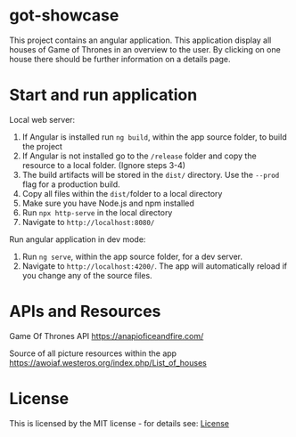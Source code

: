 # got-showcase

This project contains an angular application. This application display all houses of Game of Thrones in an overview 
to the user. By clicking on one house there should be further information on a details page.

# Start and run application

Local web server:

1. If Angular is installed run `ng build`, within the app source folder, to build the project
2. If Angular is not installed go to the `/release` folder and copy the resource to a local folder. (Ignore steps 3-4)
3. The build artifacts will be stored in the `dist/` directory. Use the `--prod` flag for a production build.
4. Copy all files within the `dist/`folder to a local directory
5. Make sure you have Node.js and npm installed
6. Run `npx http-serve` in the local directory
7. Navigate to `http://localhost:8080/`

Run angular application in dev mode:

1. Run `ng serve`, within the app source folder, for a dev server. 
2. Navigate to `http://localhost:4200/`. The app will automatically reload if you change any of the source files.

# APIs and Resources

Game Of Thrones API
https://anapioficeandfire.com/

Source of all picture resources within the app
https://awoiaf.westeros.org/index.php/List_of_houses

# License 
This is licensed by the MIT license - for details see: [License](https://opensource.org/licenses/MIT)



